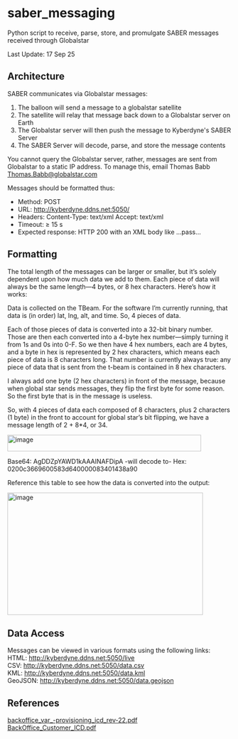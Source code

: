 # saber_messaging
Python script to receive, parse, store, and promulgate SABER messages received through Globalstar  

Last Update: 17 Sep 25

## **Architecture**

SABER communicates via Globalstar messages:
1) The balloon will send a message to a globalstar satellite
2) The satellite will relay that message back down to a Globalstar server on Earth
3) The Globalstar server will then push the message to Kyberdyne's SABER Server
4) The SABER Server will decode, parse, and store the message contents

You cannot query the Globalstar server, rather, messages are sent from Globalstar to a static IP address. To manage this, email Thomas Babb <Thomas.Babb@globalstar.com> 

Messages should be formatted thus:  
- Method: POST  
- URL: http://kyberdyne.ddns.net:5050/  
- Headers: Content-Type: text/xml Accept: text/xml  
- Timeout: ≥ 15 s  
- Expected response: HTTP 200 with an XML body like <stuResponseMsg>…<state>pass</state>…</stuResponseMsg>  

## **Formatting**
The total length of the messages can be larger or smaller, but it’s solely dependent upon how much data we add to them. Each piece of data will always be the same length—4 bytes, or 8 hex characters. Here’s how it works:

Data is collected on the TBeam. For the software I’m currently running, that data is (in order) lat, lng, alt, and time. So, 4 pieces of data. 

Each of those pieces of data is converted into a 32-bit binary number. Those are then each converted into a 4-byte hex number—simply turning it from 1s and 0s into 0-F. So we then have 4 hex numbers, each are 4 bytes, and a byte in hex is represented by 2 hex characters, which means each piece of data is 8 characters long. That number is currently always true: any piece of data that is sent from the t-beam is contained in 8 hex characters. 

I always add one byte (2 hex characters) in front of the message, because when global star sends messages, they flip the first byte for some reason. So the first byte that is in the message is useless. 

So, with 4 pieces of data each composed of 8 characters, plus 2 characters (1 byte) in the front to account for global star’s bit flipping, we have a message length of 2 + 8*4, or 34. 

<img width="436" height="37" alt="image" src="https://github.com/user-attachments/assets/406dc586-7dc2-4bae-a688-278c0c926fd3" />

Base64: AgDDZpYAWD1kAAAINAFDipA
-will decode to-
Hex:	0200c3669600583d640000083401438a90

Reference this table to see how the data is converted into the output:

<img width="440" height="275" alt="image" src="https://github.com/user-attachments/assets/cb8fca0e-2854-44d2-8a7b-4a01a3f71ab5" />

## **Data Access**
Messages can be viewed in various formats using the following links:  
HTML:  http://kyberdyne.ddns.net:5050/live  
CSV:  http://kyberdyne.ddns.net:5050/data.csv   
KML:  http://kyberdyne.ddns.net:5050/data.kml  
GeoJSON:  http://kyberdyne.ddns.net:5050/data.geojson  

## **References**

[backoffice_var_-provisioning_icd_rev-22.pdf](https://github.com/user-attachments/files/22392468/backoffice_var_-provisioning_icd_rev-22.pdf)  
[BackOffice_Customer_ICD.pdf](https://github.com/user-attachments/files/22392467/BackOffice_Customer_ICD.pdf)  
